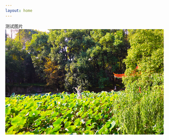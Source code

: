 ```yaml
---
layout: home
---
```

测试图片
![](https://github.com/Robert1037/Robert1037.github.io/blob/main/img/wall1.png)
